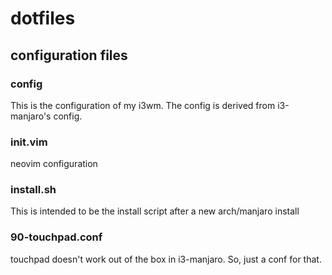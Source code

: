 # dotfiles

## configuration files

### config 
This is the configuration of my i3wm. The config is derived
   from i3-manjaro's config.
   
### init.vim 
neovim configuration

###  install.sh
This is intended to be the install script after a new arch/manjaro install 

### 90-touchpad.conf 
touchpad doesn't work out of the box in i3-manjaro. So, just a conf for that.  

